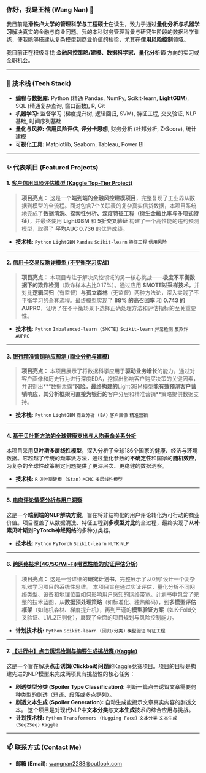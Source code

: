 ### 你好，我是王楠 (Wang Nan) 👋

我目前是**滑铁卢大学的管理科学与工程硕士**在读生，致力于通过**量化分析与机器学习**解决真实的金融与商业问题。我的本科财务管理背景与研究生阶段的数据科学训练，使我能够搭建从复杂模型到商业价值的桥梁，尤其在**信用风险控制**领域。

我目前正在积极寻找 **金融风控策略/建模、数据科学家、量化分析师** 方向的实习或全职机会。

---

### 🔧 技术栈 (Tech Stack)

* **编程与数据库:** Python (精通 Pandas, NumPy, Scikit-learn, **LightGBM**), SQL (精通复杂查询, 窗口函数), R, Git
* **机器学习:** 监督学习 (梯度提升树, 逻辑回归, SVM), 特征工程, 交叉验证, NLP基础, 时间序列基础
* **量化与风控:** **信用风险评估**, **评分卡思想**, 财务分析 (杜邦分析, Z-Score), 统计建模
* **可视化工具:** Matplotlib, Seaborn, Tableau, Power BI

---

### ✨ 代表项目 (Featured Projects)

#### 1. [客户信用风险评估模型 (Kaggle Top-Tier Project)](https://github.com/nan2288/Home-Credit-Default-Risk)
> **项目亮点：** 这是一个**端到端的金融风控建模项目**，完整复现了工业界从数据到模型的全流程。面对包含7个关联表的复杂真实信贷数据，本项目系统地完成了**数据清洗、探索性分析、深度特征工程（衍生金融比率与多项式特征）**，并最终使用 **LightGBM** 和 **5折交叉验证** 构建了一个高性能的违约预测模型，取得了 **平均AUC 0.736** 的优异成绩。
* **技术栈:** `Python` `LightGBM` `Pandas` `Scikit-learn` `特征工程` `信用风险`

---

#### 2. [信用卡交易反欺诈模型 (不平衡学习实战)](https://github.com/nan2288/Credit-Card-Fraud-Detection)
> **项目亮点：** 本项目专注于解决风控领域的另一核心挑战——**极度不平衡数据下的欺诈检测**（欺诈样本占比0.17%）。通过应用 **SMOTE过采样技术**，并对比**逻辑回归**（有监督）与**孤立森林**（无监督）两种方法论，深入实践了不平衡学习的全套流程。最终模型实现了 **88% 的高召回率** 和 **0.743 的AUPRC**，证明了在不平衡场景下选择正确处理方法和评估指标的至关重要性。
* **技术栈:** `Python` `Imbalanced-learn (SMOTE)` `Scikit-learn` `异常检测` `反欺诈` `AUPRC`

---

#### 3. [银行精准营销响应预测 (商业分析与建模)](https://github.com/nan2288/Bank-Marketing-Response-Prediction)
> **项目亮点：** 本项目展示了将数据科学应用于**驱动业务增长**的能力。通过对客户画像和历史行为进行深度EDA，挖掘出影响客户购买决策的关键因素，并识别出**“数据泄露”**风险。最终构建的**LightGBM模型**能有效预测客户营销响应，其分析框架可直接为银行的**客户分层和精准营销**策略提供数据支持。
* **技术栈:** `Python` `LightGBM` `商业分析 (BA)` `客户画像` `精准营销`

---

#### 4. [基于贝叶斯方法的全球健康支出与人均寿命关系分析](https://github.com/nan2288/Global-Life-Expectancy-Analysis)
本项目采用**贝叶斯多层线性模型**，深入分析了全球186个国家的健康、经济与环境数据。它超越了传统的频率派方法，通过量化参数的**不确定性**和国家的**随机效应**，为复杂的全球性政策制定问题提供了更深层次、更稳健的数据洞察。
* **技术栈:** `R` `贝叶斯建模 (Stan)` `MCMC` `多层线性模型`

---

#### 5. [电商评论情感分析与用户洞察](https://github.com/nan2288/Amazon-Review-NLP-Sentiment-Analysis)
这是一个**端到端的NLP解决方案**，旨在将非结构化的用户评论转化为可行动的商业价值。项目覆盖了从数据清洗、特征工程到**多模型对比**的全过程，最终实现了从**朴素贝叶斯**到**PyTorch神经网络**的多种分类器。
* **技术栈:** `Python` `PyTorch` `Scikit-learn` `NLTK` `NLP`

---

#### 6. [跨网络技术(4G/5G/Wi-Fi)带宽性能的实证评估分析](https://github.com/nan2288/Mobile-Bandwidth-Performance-Evaluation))
> **项目亮点：** 这是一份详细的**研究计划书**，完整展示了从0到1设计一个复杂机器学习项目的系统性思维。
本项目旨在通过实证评估，量化分析不同网络类型、设备和地理位置如何影响用户感知的网络带宽。计划书中包含了完整的技术蓝图，从**数据预处理策略**（如标准化、独热编码），到**多模型评估框架**（如随机森林、梯度提升机），再到严谨的**模型验证方案**（如K-Fold交叉验证、L1/L2正则化），展现了全面的项目规划与风险控制能力。
* **计划技术栈:** `Python` `Scikit-learn (回归/分类)` `模型验证` `特征工程`

---

#### 7. [【进行中】点击诱饵检测与摘要生成挑战赛 (Kaggle)](https://github.com/MSE-641-NLP/default-project-milestone-n96wang)
这是一个旨在解决**点击诱饵(Clickbait)问题**的Kaggle竞赛项目。项目的目标是构建先进的NLP模型来完成两项具有挑战性的核心任务：
* **剧透类型分类 (Spoiler Type Classification):** 判断一篇点击诱饵文章需要何种类型的剧透（短语、段落或多点罗列）。
* **剧透文本生成 (Spoiler Generation):** 自动生成能揭示文章真实内容的剧透文本。
这个项目是对现代NLP中**文本分类**与**文本生成**技术的综合应用与挑战。
* **计划技术栈:** `Python` `Transformers (Hugging Face)` `文本分类` `文本生成 (Seq2Seq)` `Kaggle`

---

### 📫 联系方式 (Contact Me)

* **邮箱 (Email):** wangnan2288@outlook.com
